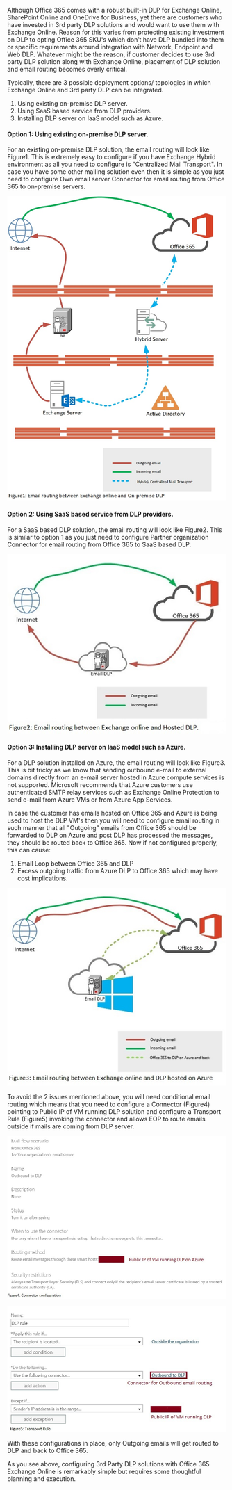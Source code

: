 ﻿---
layout: post
#title: Using 3rd party DLP with Exchange Online

---
Although Office 365 comes with a robust built-in DLP for Exchange Online, SharePoint Online and OneDrive for Business, yet there are customers who have invested in 3rd party DLP solutions and would want to use them with Exchange Online. Reason for this varies from protecting existing investment on DLP to opting Office 365 SKU's which don’t have DLP bundled into them or specific requirements around integration with Network, Endpoint and Web DLP. Whatever might be the reason, if customer decides to use 3rd party DLP solution along with Exchange Online, placement of DLP solution and email routing becomes overly critical.

Typically, there are 3 possible deployment options/ topologies in which Exchange Online and 3rd party DLP can be integrated. 

1. Using existing on-premise DLP server.
2. Using SaaS based service from DLP providers.
3. Installing DLP server on IaaS model such as Azure.

#### Option 1: Using existing on-premise DLP server.
For an existing on-premise DLP solution, the email routing will look like Figure1. This is extremely easy to configure if you have Exchange Hybrid environment as all you need to configure is "Centralized Mail Transport". In case you have some other mailing solution even then it is simple as you just need to configure Own email server Connector for email routing from Office 365 to on-premise servers.

![](/images/Figure1.jpg)

 
#### Option 2: Using SaaS based service from DLP providers.
For a SaaS based DLP solution, the email routing will look like Figure2. This is similar to option 1 as you just need to configure Partner organization Connector for email routing from Office 365 to SaaS based DLP.

![](/images/Figure%202.jpg) 
 
#### Option 3: Installing DLP server on IaaS model such as Azure. 
For a DLP solution installed on Azure, the email routing will look like Figure3. This is bit tricky as we know that sending outbound e-mail to external domains directly from an e-mail server hosted in Azure compute services is not supported. Microsoft recommends that Azure customers use authenticated SMTP relay services such as Exchange Online Protection to send e-mail from Azure VMs or from Azure App Services.

In case the customer has emails hosted on Office 365 and Azure is being used to host the DLP VM's then you will need to configure email routing in such manner that all "Outgoing" emails from Office 365 should be forwarded to DLP on Azure and post DLP has processed the messages, they should be routed back to Office 365. Now if not configured properly, this can cause:

1. Email Loop between Office 365 and DLP
2. Excess outgoing traffic from Azure DLP to Office 365 which may have cost implications.

![](/images/Figure%203.jpg)

To avoid the 2 issues mentioned above, you will need conditional email routing which means that you need to configure a Connector (Figure4) pointing to Public IP of VM running DLP solution and configure a Transport Rule (Figure5)  invoking the connector and allows EOP to route emails outside if mails are coming from DLP server.
 
![](/images/Figure%204.jpg)
		 

![](/images/Figure%205.jpg)


With these configurations in place, only Outgoing emails will get routed to DLP and back to Office 365.

As you see above, configuring 3rd Party DLP solutions with Office 365 Exchange Online is remarkably simple but requires some thoughtful planning and execution. 
